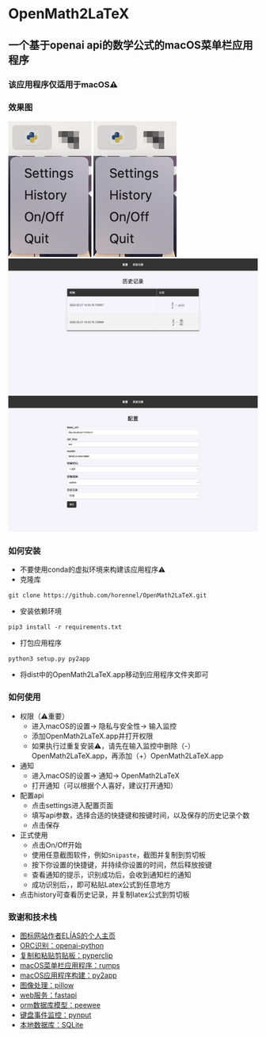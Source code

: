 # OpenMath2LaTeX

## 一个基于openai api的数学公式的macOS菜单栏应用程序

### 该应用程序仅适用于macOS⚠️

### 效果图

![menubar_off.jpg](assets%2Fmenubar_off.jpg)
![menubar_on.jpg](assets%2Fmenubar_off.jpg)
![history.jpg](assets%2Fhistory.jpg)
![settings.jpg](assets%2Fsettings.jpg)

### 如何安装

- 不要使用conda的虚拟环境来构建该应用程序⚠️
- 克隆库

```angular2html
git clone https://github.com/horennel/OpenMath2LaTeX.git
```

- 安装依赖环境

```angular2html
pip3 install -r requirements.txt
```

- 打包应用程序

```angular2html
python3 setup.py py2app
```

- 将dist中的OpenMath2LaTeX.app移动到应用程序文件夹即可

### 如何使用

- 权限（⚠️重要）
    - 进入macOS的设置-> 隐私与安全性-> 输入监控
    - 添加OpenMath2LaTeX.app并打开权限
    - 如果执行过重复安装⚠️，请先在输入监控中删除（-）OpenMath2LaTeX.app，再添加（+）OpenMath2LaTeX.app
- 通知
    - 进入macOS的设置-> 通知-> OpenMath2LaTeX
    - 打开通知（可以根据个人喜好，建议打开通知）
- 配置api
    - 点击settings进入配置页面
    - 填写api参数，选择合适的快捷键和按键时间，以及保存的历史记录个数
    - 点击保存
- 正式使用
    - 点击On/Off开始
    - 使用任意截图软件，例如`Snipaste`，截图并复制到剪切板
    - 按下你设置的快捷键，并持续你设置的时间，然后释放按键
    - 查看通知的提示，识别成功后，会收到通知栏的通知
    - 成功识别后，，即可粘贴Latex公式到任意地方
- 点击history可查看历史记录，并复制latex公式到剪切板

### 致谢和技术栈

- [图标网站作者ELÍAS的个人主页](https://eliasruiz.com/)
- [ORC识别：openai-python](https://github.com/openai/openai-python)
- [复制和粘贴剪贴板：pyperclip](https://github.com/asweigart/pyperclip)
- [macOS菜单栏应用程序：rumps](https://github.com/jaredks/rumps)
- [macOS应用程序构建：py2app](https://github.com/ronaldoussoren/py2app)
- [图像处理：pillow](https://github.com/python-pillow/Pillow)
- [web服务：fastapi](https://github.com/fastapi/fastapi)
- [orm数据库模型：peewee](https://github.com/coleifer/peewee)
- [键盘事件监控：pynput](https://github.com/moses-palmer/pynput)
- [本地数据库：SQLite](https://www.sqlite.org/)